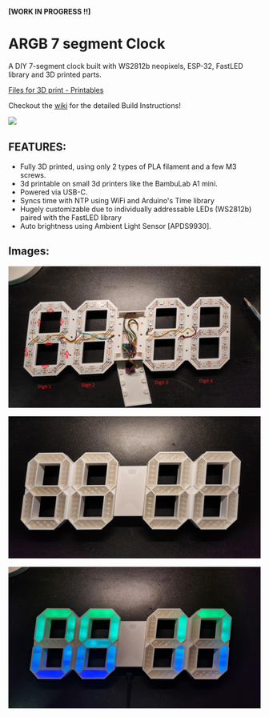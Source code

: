 **[WORK IN PROGRESS !!]**

# ARGB 7 segment Clock
A DIY 7-segment clock built with WS2812b neopixels, ESP-32, FastLED library and 3D printed parts.     

[Files for 3D print - Printables](https://www.printables.com/model/937971-7-segment-rgb-led-clock-using-neopixels)       

Checkout the [wiki](https://github.com/G-Paul/ARGB_Clock/wiki) for the detailed Build Instructions!


![](https://github.com/G-Paul/ARGB_Clock/blob/main/images/video.gif)

## FEATURES: 
- Fully 3D printed, using only 2 types of PLA filament and a few M3 screws.
- 3d printable on small 3d printers like the BambuLab A1 mini.
- Powered via USB-C. 
- Syncs time with NTP using WiFi and Arduino's Time library
- Hugely customizable due to individually addressable LEDs (WS2812b) paired with the FastLED library
- Auto brightness using Ambient Light Sensor [APDS9930]. 



## Images: 
![](https://github.com/G-Paul/ARGB_Clock/blob/main/images/assembly_image_1.jpg)    


![](https://github.com/G-Paul/ARGB_Clock/blob/main/images/clock_image_1.jpg)


![](https://github.com/G-Paul/ARGB_Clock/blob/main/images/clock_image_2.jpg)

